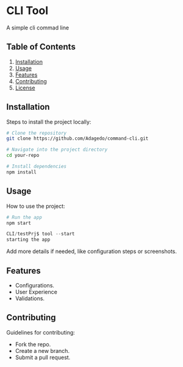 
# CLI Tool

A simple cli commad line

## Table of Contents
1. [Installation](#installation)
2. [Usage](#usage)
3. [Features](#features)
4. [Contributing](#contributing)
5. [License](#license)

## Installation

Steps to install the project locally:

```bash
# Clone the repository
git clone https://github.com/Adagedo/command-cli.git

# Navigate into the project directory
cd your-repo

# Install dependencies
npm install
```

## Usage

How to use the project:

```bash
# Run the app
npm start
```
```js
CLI/testPrj$ tool --start
starting the app
```

Add more details if needed, like configuration steps or screenshots.

## Features

- Configurations.
- User Experience
- Validations.

## Contributing

Guidelines for contributing:

- Fork the repo.
- Create a new branch.
- Submit a pull request.
